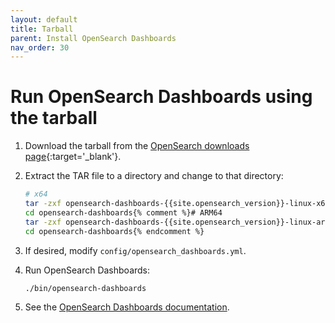 ```yaml
---
layout: default
title: Tarball
parent: Install OpenSearch Dashboards
nav_order: 30
---
```


# Run OpenSearch Dashboards using the tarball

1. Download the tarball from the [OpenSearch downloads page](https://opensearch.org/downloads.html){:target='\_blank'}.

1. Extract the TAR file to a directory and change to that directory:

   ```bash
   # x64
   tar -zxf opensearch-dashboards-{{site.opensearch_version}}-linux-x64.tar.gz
   cd opensearch-dashboards{% comment %}# ARM64
   tar -zxf opensearch-dashboards-{{site.opensearch_version}}-linux-arm64.tar.gz
   cd opensearch-dashboards{% endcomment %}
   ```

1. If desired, modify `config/opensearch_dashboards.yml`.

1. Run OpenSearch Dashboards:

   ```bash
   ./bin/opensearch-dashboards
   ```

1. See the [OpenSearch Dashboards documentation]({{site.url}}{{site.baseurl}}/dashboards/index/).
